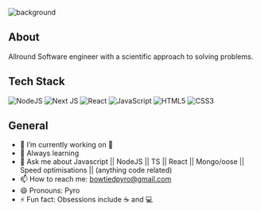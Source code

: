 ![background](https://user-images.githubusercontent.com/101187520/210220158-b0368ec8-fe00-4b4f-8f73-a1b63b2b7727.png)


## About
Allround Software engineer with a scientific approach to solving problems.

## Tech Stack

![NodeJS](https://img.shields.io/badge/node.js-6DA55F?style=for-the-badge&logo=node.js&logoColor=white)
![Next JS](https://img.shields.io/badge/Next-black?style=for-the-badge&logo=next.js&logoColor=white)
![React](https://img.shields.io/badge/react-%2320232a.svg?style=for-the-badge&logo=react&logoColor=%2361DAFB)
![JavaScript](https://img.shields.io/badge/javascript-%23323330.svg?style=for-the-badge&logo=javascript&logoColor=%23F7DF1E)
![HTML5](https://img.shields.io/badge/html5-%23E34F26.svg?style=for-the-badge&logo=html5&logoColor=white)
![CSS3](https://img.shields.io/badge/css3-%231572B6.svg?style=for-the-badge&logo=css3&logoColor=white)


## General
- 🔭 I’m currently working on 🍯
- 🌱 Always learning
- 💬 Ask me about Javascript || NodeJS || TS || React || Mongo/oose || Speed optimisations || (anything code related)
- 📫 How to reach me: bowtiedpyro@gmail.com
- 😄 Pronouns: Pyro
- ⚡ Fun fact: Obsessions include ☕️ and 💻

